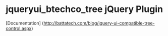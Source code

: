 # jqueryui_btechco_tree jQuery Plugin
[Documentation] (http://battatech.com/blog/jquery-ui-compatible-tree-control.aspx)